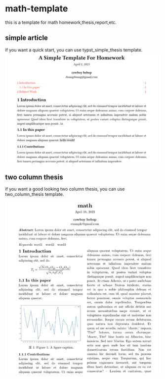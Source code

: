 # math-template
this is a template for math homework,thesis,report,etc.

## simple  article
if you want a quick start, you can use typst_simple_thesis template.
![image](./typst_simple_thesis/typst_simple_thesis.png)

## two column thesis
if you want a good looking two column thesis, you can use two_column_thesis template.
<!-- insert image -->
![image](./two_clolumn_thesis/two_column_thesis.png)


